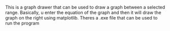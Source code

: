 This is a graph drawer that can be used to draw a graph between a selected range. 
Basically, u enter the equation of the graph and then it will draw the graph on the right using matplotlib.
Theres a .exe file that can be used to run the program
